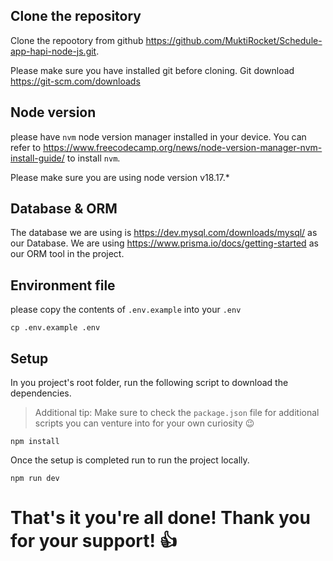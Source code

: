 ## Clone the repository

Clone the repootory from github https://github.com/MuktiRocket/Schedule-app-hapi-node-js.git.

Please make sure you have installed git before cloning.
Git download https://git-scm.com/downloads

## Node version

please have `nvm` node version manager installed in your device. You can refer to https://www.freecodecamp.org/news/node-version-manager-nvm-install-guide/ to install `nvm`.

Please make sure you are using node version v18.17.\*

## Database & ORM

The database we are using is https://dev.mysql.com/downloads/mysql/ as our Database.
We are using https://www.prisma.io/docs/getting-started as our ORM tool in the project.

## Environment file

please copy the contents of `.env.example` into your `.env`

    cp .env.example .env

## Setup

In you project's root folder, run the following script to download the dependencies.

> Additional tip: Make sure to check the `package.json` file for additional scripts you can venture into for your own curiosity 😉

    npm install

Once the setup is completed run to run the project locally.

    npm run dev

# That's it you're all done! Thank you for your support! 👍

